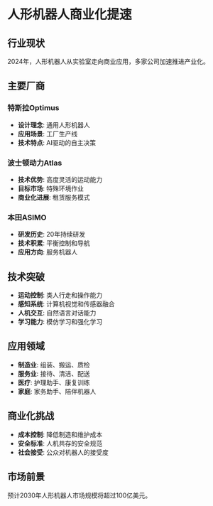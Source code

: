 # 人形机器人商业化提速

## 行业现状
2024年，人形机器人从实验室走向商业应用，多家公司加速推进产业化。

## 主要厂商

### 特斯拉Optimus
- **设计理念**: 通用人形机器人
- **应用场景**: 工厂生产线
- **技术特点**: AI驱动的自主决策

### 波士顿动力Atlas
- **技术优势**: 高度灵活的运动能力
- **目标市场**: 特殊环境作业
- **商业化进展**: 租赁服务模式

### 本田ASIMO
- **研发历史**: 20年持续研发
- **技术积累**: 平衡控制和导航
- **应用方向**: 服务机器人

## 技术突破
- **运动控制**: 类人行走和操作能力
- **感知系统**: 计算机视觉和传感器融合
- **人机交互**: 自然语言对话能力
- **学习能力**: 模仿学习和强化学习

## 应用领域
- **制造业**: 组装、搬运、质检
- **服务业**: 接待、清洁、配送
- **医疗**: 护理助手、康复训练
- **家庭**: 家务助手、陪伴机器人

## 商业化挑战
- **成本控制**: 降低制造和维护成本
- **安全标准**: 人机共存的安全规范
- **社会接受**: 公众对机器人的接受度

## 市场前景
预计2030年人形机器人市场规模将超过100亿美元。